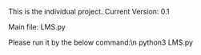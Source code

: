 This is the individual project.
Current Version: 0.1

Main file: LMS.py

Please run it by the below command:\n
python3 LMS.py
